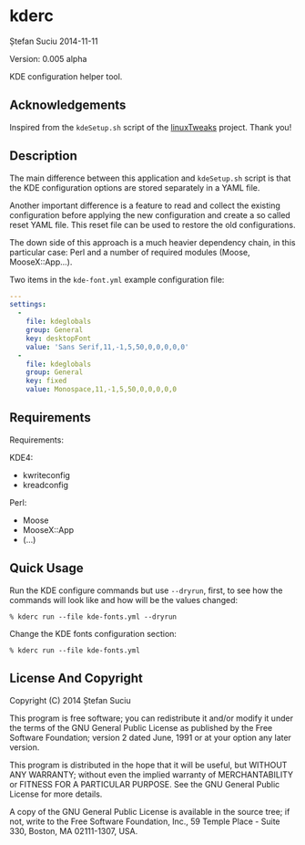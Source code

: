 kderc
=====
Ștefan Suciu
2014-11-11

Version: 0.005 alpha

KDE configuration helper tool.


Acknowledgements
----------------

Inspired from the `kdeSetup.sh` script of the
[linuxTweaks](https://github.com/ryanpcmcquen/linuxTweaks) project.
Thank you!


Description
-----------

The main difference between this application and `kdeSetup.sh` script
is that the KDE configuration options are stored separately in a YAML
file.

Another important difference is a feature to read and collect the
existing configuration before applying the new configuration and
create a so called reset YAML file.  This reset file can be used to
restore the old configurations.

The down side of this approach is a much heavier dependency chain, in
this particular case: Perl and a number of required modules (Moose,
MooseX::App...).

Two items in the `kde-font.yml` example configuration file:

```YAML
---
settings:
  -
    file: kdeglobals
    group: General
    key: desktopFont
    value: 'Sans Serif,11,-1,5,50,0,0,0,0,0'
  -
    file: kdeglobals
    group: General
    key: fixed
    value: Monospace,11,-1,5,50,0,0,0,0,0
```


Requirements
------------

Requirements:

KDE4:
- kwriteconfig
- kreadconfig

Perl:
- Moose
- MooseX::App
- (...)


Quick Usage
-----------

Run the KDE configure commands but use `--dryrun`, first, to see how
the commands will look like and how will be the values changed:

```
% kderc run --file kde-fonts.yml --dryrun
```

Change the KDE fonts configuration section:

```
% kderc run --file kde-fonts.yml
```

License And Copyright
---------------------

Copyright (C) 2014 Ștefan Suciu

This program is free software; you can redistribute it and/or modify
it under the terms of the GNU General Public License as published by
the Free Software Foundation; version 2 dated June, 1991 or at your option
any later version.

This program is distributed in the hope that it will be useful,
but WITHOUT ANY WARRANTY; without even the implied warranty of
MERCHANTABILITY or FITNESS FOR A PARTICULAR PURPOSE.  See the
GNU General Public License for more details.

A copy of the GNU General Public License is available in the source tree;
if not, write to the Free Software Foundation, Inc.,
59 Temple Place - Suite 330, Boston, MA 02111-1307, USA.

